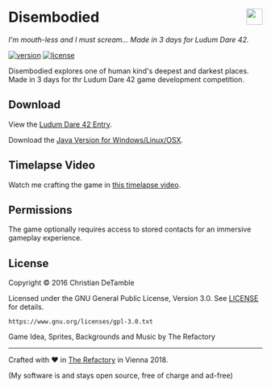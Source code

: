 # Disembodied <a href="https://www.youtube.com/channel/UCShL6kEbNc02XjA89zsrtDQ"><img src="http://therefactory.bplaced.net/img/youtube_hover.png" height="32px" align="right"></a>

*I'm mouth-less and I must scream... Made in 3 days for Ludum Dare 42.*

[![version](https://img.shields.io/badge/version-1.0-2095ff.svg)](CHANGELOG.md)
[![license](https://img.shields.io/badge/license-GPL--3.0-2095ff.svg)](LICENSE.md)

Disembodied explores one of human kind's deepest and darkest places. Made in 3 days for thr Ludum Dare 42 game development competition.

## Download

View the <a href="https://ldjam.com/events/ludum-dare/42/disembodied">Ludum Dare 42 Entry</a>.

Download the <a href="
https://github.com/cdetamble/disembodied/blob/master/releases/disembodied-1.0.zip?raw=true">Java Version for Windows/Linux/OSX</a>.

## Timelapse Video

Watch me crafting the game in <a href="https://www.youtube.com/embed/qttNmVyfZ0g">this timelapse video</a>. 

## Permissions

The game optionally requires access to stored contacts for an immersive gameplay experience.

## License

Copyright &copy; 2016 Christian DeTamble

Licensed under the GNU General Public License, Version 3.0. See [LICENSE](LICENSE) for details.

    https://www.gnu.org/licenses/gpl-3.0.txt


Game Idea, Sprites, Backgrounds and Music by The Refactory

***

Crafted with &hearts; in <a href="http://goo.gl/KvKHze">The Refactory</a> in Vienna 2018.

(My software is and stays open source, free of charge and ad-free)
